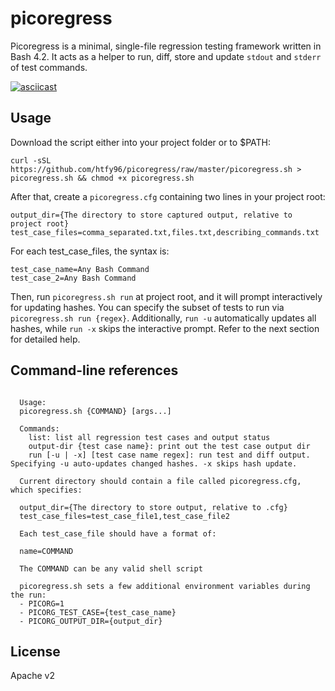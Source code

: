 # picoregress

Picoregress is a minimal, single-file regression testing framework written in Bash 4.2. It acts as a helper to run, diff, store and update `stdout` and `stderr` of test commands.

[![asciicast](https://asciinema.org/a/593089.svg)](https://asciinema.org/a/593089)

## Usage

Download the script either into your project folder or to $PATH:

```
curl -sSL https://github.com/htfy96/picoregress/raw/master/picoregress.sh > picoregress.sh && chmod +x picoregress.sh
```

After that, create a `picoregress.cfg` containing two lines in your project root:

```
output_dir={The directory to store captured output, relative to project root}
test_case_files=comma_separated.txt,files.txt,describing_commands.txt
```

For each test_case_files, the syntax is:

```
test_case_name=Any Bash Command
test_case_2=Any Bash Command
```


Then, run `picoregress.sh run` at project root, and it will prompt interactively for updating hashes. You can specify the subset of tests to run via `picoregress.sh run {regex}`. Additionally, `run -u` automatically updates all hashes, while `run -x` skips the interactive prompt. Refer to the next section for detailed help.

## Command-line references

```

  Usage:
  picoregress.sh {COMMAND} [args...]

  Commands:
    list: list all regression test cases and output status
    output-dir {test case name}: print out the test case output dir
    run [-u | -x] [test case name regex]: run test and diff output. Specifying -u auto-updates changed hashes. -x skips hash update.

  Current directory should contain a file called picoregress.cfg, which specifies:

  output_dir={The directory to store output, relative to .cfg}
  test_case_files=test_case_file1,test_case_file2

  Each test_case_file should have a format of:

  name=COMMAND

  The COMMAND can be any valid shell script

  picoregress.sh sets a few additional environment variables during the run:
  - PICORG=1
  - PICORG_TEST_CASE={test_case_name}
  - PICORG_OUTPUT_DIR={output_dir}
```

## License
Apache v2
